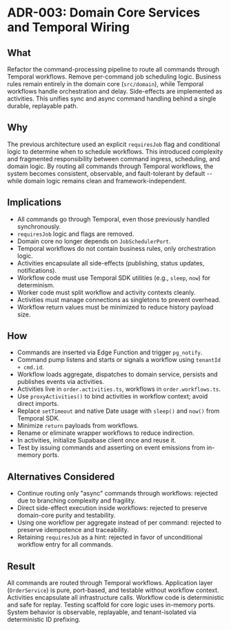 # ADR-003: Domain Core Services and Temporal Wiring

## What

Refactor the command-processing pipeline to route all commands through Temporal workflows. Remove per-command job scheduling logic. Business rules remain entirely in the domain core (`src/domain`), while Temporal workflows handle orchestration and delay. Side-effects are implemented as activities. This unifies sync and async command handling behind a single durable, replayable path.

## Why

The previous architecture used an explicit `requiresJob` flag and conditional logic to determine when to schedule workflows. This introduced complexity and fragmented responsibility between command ingress, scheduling, and domain logic. By routing all commands through Temporal workflows, the system becomes consistent, observable, and fault-tolerant by default -- while domain logic remains clean and framework-independent.

## Implications

* All commands go through Temporal, even those previously handled synchronously.
* `requiresJob` logic and flags are removed.
* Domain core no longer depends on `JobSchedulerPort`.
* Temporal workflows do not contain business rules, only orchestration logic.
* Activities encapsulate all side-effects (publishing, status updates, notifications).
* Workflow code must use Temporal SDK utilities (e.g., `sleep`, `now`) for determinism.
* Worker code must split workflow and activity contexts cleanly.
* Activities must manage connections as singletons to prevent overhead.
* Workflow return values must be minimized to reduce history payload size.

## How

* Commands are inserted via Edge Function and trigger `pg_notify`.
* Command pump listens and starts or signals a workflow using `tenantId + cmd.id`.
* Workflow loads aggregate, dispatches to domain service, persists and publishes events via activities.
* Activities live in `order.activities.ts`, workflows in `order.workflows.ts`.
* Use `proxyActivities()` to bind activities in workflow context; avoid direct imports.
* Replace `setTimeout` and native Date usage with `sleep()` and `now()` from Temporal SDK.
* Minimize `return` payloads from workflows.
* Rename or eliminate wrapper workflows to reduce indirection.
* In activities, initialize Supabase client once and reuse it.
* Test by issuing commands and asserting on event emissions from in-memory ports.

## Alternatives Considered

* Continue routing only "async" commands through workflows: rejected due to branching complexity and fragility.
* Direct side-effect execution inside workflows: rejected to preserve domain-core purity and testability.
* Using one workflow per aggregate instead of per command: rejected to preserve idempotence and traceability.
* Retaining `requiresJob` as a hint: rejected in favor of unconditional workflow entry for all commands.

## Result

All commands are routed through Temporal workflows. Application layer (`OrderService`) is pure, port-based, and testable without workflow context. Activities encapsulate all infrastructure calls. Workflow code is deterministic and safe for replay. Testing scaffold for core logic uses in-memory ports. System behavior is observable, replayable, and tenant-isolated via deterministic ID prefixing.
